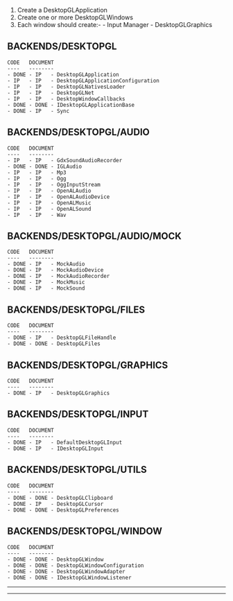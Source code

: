 
1. Create a DesktopGLApplication
2. Create one or more DesktopGLWindows
3. Each window should create:-
        - Input Manager
        - DesktopGLGraphics


BACKENDS/DESKTOPGL
------------------

    CODE   DOCUMENT
    ----   --------
    - DONE - IP   - DesktopGLApplication
    - IP   - IP   - DesktopGLApplicationConfiguration
    - IP   - IP   - DesktopGLNativesLoader
    - IP   - IP   - DesktopGLNet
    - IP   - IP   - DesktopWindowCallbacks
    - DONE - DONE - IDesktopGLApplicationBase
    - DONE - IP   - Sync

BACKENDS/DESKTOPGL/AUDIO
------------------------

    CODE   DOCUMENT
    ----   --------
    - IP   - IP   - GdxSoundAudioRecorder
    - DONE - DONE - IGLAudio
    - IP   - IP   - Mp3
    - IP   - IP   - Ogg
    - IP   - IP   - OggInputStream
    - IP   - IP   - OpenALAudio
    - IP   - IP   - OpenALAudioDevice
    - IP   - IP   - OpenALMusic
    - IP   - IP   - OpenALSound
    - IP   - IP   - Wav

BACKENDS/DESKTOPGL/AUDIO/MOCK
-----------------------------

    CODE   DOCUMENT
    ----   --------
    - DONE - IP   - MockAudio
    - DONE - IP   - MockAudioDevice
    - DONE - IP   - MockAudioRecorder
    - DONE - IP   - MockMusic
    - DONE - IP   - MockSound

BACKENDS/DESKTOPGL/FILES
------------------------

    CODE   DOCUMENT
    ----   --------
    - DONE - IP   - DesktopGLFileHandle
    - DONE - DONE - DesktopGLFiles

BACKENDS/DESKTOPGL/GRAPHICS
---------------------------

    CODE   DOCUMENT
    ----   --------
    - DONE - IP   - DesktopGLGraphics

BACKENDS/DESKTOPGL/INPUT
------------------------

    CODE   DOCUMENT
    ----   --------
    - DONE - IP   - DefaultDesktopGLInput
    - DONE - IP   - IDesktopGLInput

BACKENDS/DESKTOPGL/UTILS
------------------------

    CODE   DOCUMENT
    ----   --------
    - DONE - DONE - DesktopGLClipboard
    - DONE - IP   - DesktopGLCursor
    - DONE - DONE - DesktopGLPreferences

BACKENDS/DESKTOPGL/WINDOW
-------------------------

    CODE   DOCUMENT
    ----   --------
    - DONE - DONE - DesktopGLWindow
    - DONE - DONE - DesktopGLWindowConfiguration
    - DONE - DONE - DesktopGLWindowAdapter
    - DONE - DONE - IDesktopGLWindowListener

- - - - - - - - - - - - - - - - - - - - - - - - - - - - - - - - - - - - - - - - - -
- - - - - - - - - - - - - - - - - - - - - - - - - - - - - - - - - - - - - - - - - -
